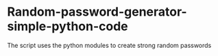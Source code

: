 # Random-password-generator-simple-python-code
The script uses the python modules to create strong random passwords 
